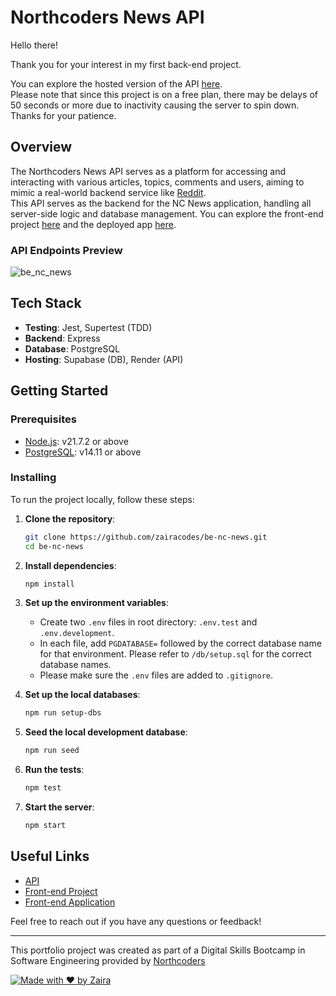 # Northcoders News API

Hello there!

Thank you for your interest in my first back-end project.

You can explore the hosted version of the API [here](https://be-nc-news-6djf.onrender.com/api/).  
Please note that since this project is on a free plan, there may be delays of 50 seconds or more due to inactivity causing the server to spin down. Thanks for your patience.

## Overview

The Northcoders News API serves as a platform for accessing and interacting with various articles, topics, comments and users, aiming to mimic a real-world backend service like [Reddit](https://www.reddit.com/).  
This API serves as the backend for the NC News application, handling all server-side logic and database management. You can explore the front-end project [here](https://github.com/zairacodes/nc-news/) and the deployed app [here](https://ncnews-zaira.netlify.app/).

### API Endpoints Preview

![be_nc_news](https://github.com/user-attachments/assets/ba4fa246-ad72-4aa4-ad82-8d2c473ea559)

## Tech Stack

- **Testing**: Jest, Supertest (TDD)
- **Backend**: Express
- **Database**: PostgreSQL
- **Hosting**: Supabase (DB), Render (API)

## Getting Started

### Prerequisites

- [Node.js](https://nodejs.org/en/download/package-manager/): v21.7.2 or above
- [PostgreSQL](https://www.postgresql.org/download/): v14.11 or above

### Installing

To run the project locally, follow these steps:

1. **Clone the repository**:

   ```bash
   git clone https://github.com/zairacodes/be-nc-news.git
   cd be-nc-news
   ```

2. **Install dependencies**:

   ```bash
   npm install
   ```

3. **Set up the environment variables**:

   - Create two `.env` files in root directory: `.env.test` and `.env.development`.
   - In each file, add `PGDATABASE=` followed by the correct database name for that environment. Please refer to `/db/setup.sql` for the correct database names.
   - Please make sure the `.env` files are added to `.gitignore`.

4. **Set up the local databases**:

   ```bash
   npm run setup-dbs
   ```

5. **Seed the local development database**:

   ```bash
   npm run seed
   ```

6. **Run the tests**:

   ```bash
   npm test
   ```

7. **Start the server**:

   ```bash
   npm start
   ```

## Useful Links

- [API](https://be-nc-news-6djf.onrender.com/api/)
- [Front-end Project](https://github.com/zairacodes/nc-news/)
- [Front-end Application](https://ncnews-zaira.netlify.app/)

Feel free to reach out if you have any questions or feedback!

---

This portfolio project was created as part of a Digital Skills Bootcamp in Software Engineering provided by [Northcoders](https://northcoders.com/)

[![Made with ♥ by Zaira](https://img.shields.io/badge/Made%20with%20%E2%9D%A4%20by-Zaira-red)](https://www.linkedin.com/in/zaira-n/)
